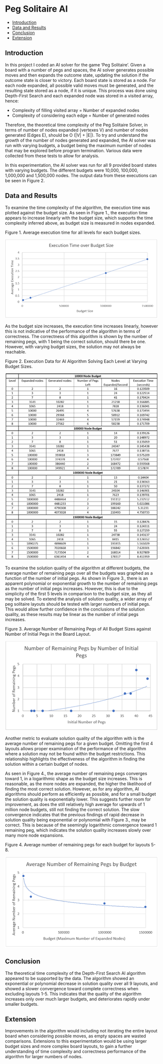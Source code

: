 # Peg Solitaire AI

  * [Introduction](#Introduction)
  * [Data and Results](#Data-and-Results)
  * [Conclusion](#Conclusion)
  * [Extension](#Extension)

## Introduction
In this project I coded an AI solver for the game ‘Peg Solitaire’. Given a board with a number of pegs and spaces, the AI solver generates possible moves and then expands the outcome state, updating the solution if the outcome state is closer to victory. Each board state is stored as a node. For each node expanded, all possible valid moves must be generated, and the resulting state stored as a node, if it is unique. This process was done using Depth-First Search and each expanded node was stored in a visited array, hence:

-	Complexity of filling visited array = Number of expanded nodes
-	Complexity of considering each edge = Number of generated nodes

Therefore, the theoretical time complexity of the Peg Solitaire Solver, in terms of number of nodes expanded (vertexes V) and number of nodes generated (Edges E), should be O (|V| + |E|). To try and understand the growth of the number of nodes generated and expanded, the AI solver was run with varying budgets, a budget being the maximum number of nodes that may be explored before program termination. Various data were collected from these tests to allow for analysis. 

In this experimentation, the AI solver was run for all 9 provided board states with varying budgets. The different budgets were 10,000, 100,000, 1,000,000 and 1,500,000 nodes. The output data from these executions can be seen in Figure 2. 

## Data and Results
To examine the time complexity of the algorithm, the execution time was plotted against the budget size. As seen in Figure 1., the execution time appears to increase linearly with the budget size, which supports the time complexity inferred above, as budget size is measured in nodes expanded.

Figure 1. Average execution time for all levels for each budget sizes.

![figure1](Assignment3/images/figure1.png)

As the budget size increases, the execution time increases linearly, however this is not indicative of the performance of the algorithm in terms of correctness. The correctness of this algorithm is shown by the number of remaining pegs, with 1 being the correct solution, should there be one. However, with varying budget sizes, the solution may not always be reachable. 

Figure 2. Execution Data for AI Algorithm Solving Each Level at Varying Budget Sizes.

![figure2](Assignment3/images/figure2.png)

To examine the solution quality of the algorithm at different budgets, the average number of remaining pegs over all the budgets was graphed as a function of the number of initial pegs. As shown in Figure 3., there is an apparent polynomial or exponential growth to the number of remaining pegs as the number of initial pegs increases. However, this is due to the simplicity of the first 5 levels in comparison to the budget size, as they all may be solved. To extend the analysis of solution quality, a wider array of peg solitaire layouts should be tested with larger numbers of initial pegs. This would allow further confidence in the conclusions of the solution quality, as these results may be linear as the number of initial pegs increases.

Figure 3. Average Number of Remaining Pegs of All Budget Sizes against Number of Initial Pegs in the Board Layout.

![figure3](Assignment3/images/figure3.png)

Another metric to evaluate solution quality of the algorithm with is the average number of remaining pegs for a given budget. Omitting the first 4 layouts allows proper examination of the performance of the algorithm where a solution may not be found within the budget restrictions. This relationship highlights the effectiveness of the algorithm in finding the solution within a certain budget of nodes.

As seen in Figure 4., the average number of remaining pegs converges toward 1, in a logarithmic shape as the budget size increases. This is reasonable, as the more nodes are expanded, the higher the likelihood of finding the most correct solution. However, as for any algorithm, AI algorithms should perform as efficiently as possible, and for a small budget the solution quality is exponentially lower. This suggests further room for improvement, as does the still relatively high average for upwards of 1 million node budgets, still not finding the correct solution. The slow convergence indicates that the previous findings of rapid decrease in solution quality being exponential or polynomial with Figure 3., may be correct. This is because of the seemingly logarithmic convergence toward 1 remaining peg, which indicates the solution quality increases slowly over many more node expansions.

Figure 4. Average number of remaining pegs for each budget for layouts 5-8.

![figure4](Assignment3/images/figure4.png)

## Conclusion
The theoretical time complexity of the Depth-First Search AI algorithm appeared to be supported by the data. The algorithm showed an exponential or polynomial decrease in solution quality over all 9 layouts, and showed a slower convergence toward complete correctness when excluding layouts 1-5. This indicates that the quality of the algorithm increases only over much larger budgets, and deteriorates rapidly under smaller budgets. 

## Extension
Improvements in the algorithm would including not iterating the entire layout board when considering possible moves, as empty spaces are wasted comparisons. Extensions to this experimentation would be using larger budget sizes and more complex board layouts, to gain a further understanding of time complexity and correctness performance of the algorithm for larger numbers of nodes. 

